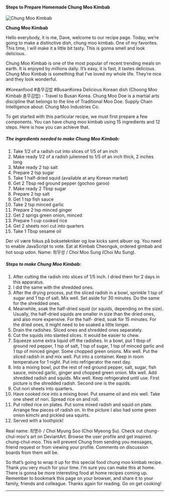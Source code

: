             

#### Steps to Prepare Homemade Chung Moo Kimbab

![Chung Moo Kimbab](https://img-global.cpcdn.com/recipes/3ad1d7c845bcbd1f/751x532cq70/chung-moo-kimbab-recipe-main-photo.jpg)

**Chung Moo Kimbab**

Hello everybody, it is me, Dave, welcome to our recipe page. Today, we’re going to make a distinctive dish, chung moo kimbab. One of my favorites. This time, I will make it a little bit tasty. This is gonna smell and look delicious.

Chung Moo Kimbab is one of the most popular of recent trending meals on earth. It is enjoyed by millions daily. It’s easy, it is fast, it tastes delicious. Chung Moo Kimbab is something that I’ve loved my whole life. They’re nice and they look wonderful.

#Koreanfood #충무김밥 #BusanKorea Delicious Korean dish (Choong Moo Kimbab 충무김밥) - Travel to Busan Korea. Chung Moo Doe is a martial arts discipline that belongs to the line of Traditional Moo Doe. Supply Chain Intelligence about: Chung Moo Industries Co.

To get started with this particular recipe, we must first prepare a few components. You can have chung moo kimbab using 15 ingredients and 12 steps. Here is how you can achieve that.

##### The ingredients needed to make Chung Moo Kimbab:

1.  Take 1/2 of a radish cut into slices of 1/5 of an inch
2.  Make ready 1/2 of a radish julienned to 1/5 of an inch thick, 2 inches long
3.  Make ready 2 tsp salt
4.  Prepare 2 tsp sugar
5.  Take 1 half-dried squid (available at any Korean market)
6.  Get 2 Tbsp red ground pepper (gochoo garoo)
7.  Make ready 2 Tbsp sugar
8.  Prepare 2 tsp salt
9.  Get 1 tsp fish sauce
10.  Take 2 tsp minced garlic
11.  Prepare 2 tsp minced ginger
12.  Get 2 sprigs green onion, minced
13.  Prepare 1 cup cooked rice
14.  Get 2 sheets nori cut into quarters
15.  Take 1 Tbsp sesame oil

Der vil være fokus på boksetekniker og low kicks samt albuer og. You need to enable JavaScript to vote. Eat at Kimbab Cheonguk, ordered gimbab and hot soup udon. Name: 최무성 / Choi Moo Sung (Choi Mu Sung).

##### Steps to make Chung Moo Kimbab:

1.  After cutting the radish into slices of 1/5 inch. I dried them for 2 days in this apparatus.
2.  I did the same with the shredded ones.
3.  After the drying process, put the sliced radish in a bowl, sprinkle 1 tsp of sugar and 1 tsp of salt. Mix well. Set aside for 30 minutes. Do the same for the shredded ones.
4.  Meanwhile, soak the half-dried squid (or squids, depending on the size). Usually, the half-dried squids are smaller in size than the dried ones, and also more expensive. For the half- dried, soak for 15 minutes. For the dried ones, it might need to be soaked a little longer.
5.  Drain the radishes. Sliced ones and shredded ones separately.
6.  Cut the squids into slanted slices. It would be easier to chew.
7.  Squeeze some extra liquid off the radishes. In a bowl, put 1 tbsp of ground red pepper, 1 tsp of salt, 1 tsp of sugar, 1 tsp of minced garlic and 1 tsp of minced ginger. Some chopped green onions. Mix well. Put the sliced radish in and mix well. Put into a container. Keep in room temperature for 1 night. Put into refrigerator the next day.
8.  Into a mixing bowl, put the rest of red ground pepper, salt, sugar, fish sauce, minced garlic, ginger and chopped green onion. Mix well. Add shredded radish and squids. Mix well. Keep refrigerated until use. First picture is the shredded radish. Second one is the squids.
9.  Cut nori sheets into quarters.
10.  Have cooked rice into a mixing bowl. Put sesame oil and mix well. Take one sheet of nori. Spread rice on and roll.
11.  Put rolled rice on plates. Put some mixed radish and squid on plate. Arrange few pieces of radish on. In the picture I also had some green onion kimchi and pickled sea squirts.
12.  Served with a toothpick!

Real name: 최명수 / Choi Myung Soo (Choi Myeong Su). Check out chung-chul-moo's art on DeviantArt. Browse the user profile and get inspired. chung-chul-moo. This will prevent Chung from sending you messages, friend request or from viewing your profile. Comments on discussion boards from them will be.

So that’s going to wrap it up for this special food chung moo kimbab recipe. Thank you very much for your time. I’m sure you can make this at home. There is gonna be more interesting food at home recipes coming up. Remember to bookmark this page on your browser, and share it to your family, friends and colleague. Thanks again for reading. Go on get cooking!

* * *